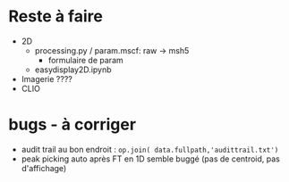 # Reste à faire
- 2D
    - processing.py / param.mscf: raw -> msh5
        - formulaire de param
    - easydisplay2D.ipynb
- Imagerie ????
- CLIO

# bugs - à corriger
- audit trail au bon endroit : `op.join( data.fullpath,'audittrail.txt')`
- peak picking auto après FT en 1D semble buggé (pas de centroid, pas d'affichage)

